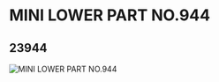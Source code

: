 # MINI LOWER PART NO.944
## 23944
![MINI LOWER PART NO.944](https://lc-www-live-s.legocdn.com/media/bricks/5/2/6127066.jpg)